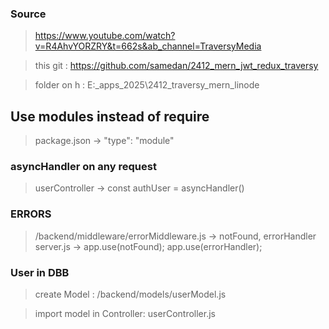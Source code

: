 ### Source

> https://www.youtube.com/watch?v=R4AhvYORZRY&t=662s&ab_channel=TraversyMedia

> this git : https://github.com/samedan/2412_mern_jwt_redux_traversy

> folder on h : E:\_apps_2025\2412_traversy_mern_linode

## Use modules instead of require

> package.json -> "type": "module"

### asyncHandler on any request

> userController -> const authUser = asyncHandler()

### ERRORS

> /backend/middleware/errorMiddleware.js -> notFound, errorHandler
> server.js -> app.use(notFound); app.use(errorHandler);


### User in DBB
> create Model : /backend/models/userModel.js

> import model in Controller: userController.js